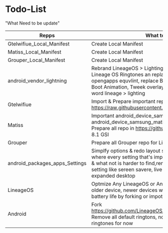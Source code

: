 Todo-List
=========
"What Need to be update"

| Repps | What to do |
|--------|--------|
| Gtelwifiue_Local_Manifest | Create Local Manifest |
| Matiss_Local_Manifest | Create Local Manifest |
| Grouper_Local_Manifest | Create Local Manifest |
| android_vendor_lightning | Rebrand LineageOS > LightingFastRom, Remove All Lineage OS Ringtones an replace default with opengapps equvlint, replace Boot Animation Stock MM Boot Animation, Tweek overlay,& rename any file with the word lineage > lighting|
| Gtelwifiue | Import & Prepare important repo For 8.1 GSI from https://raw.githubusercontent.com/Galaxy-MSM8916/ |
| Matiss | Important android_device_samsung_matissewifi & android_device_samsung_matisselte repo for know & Prepare all repo in https://github.com/matissewifi org For 8.1 GSI |
| Grouper | Prepare all Grouper repo for Lineage OS base 8.1 GSI |
| android_packages_apps_Settings | Simplfy options & redo layout similer to iPhone setting where every setting that's important is visable to the user & what not is harder to find,remove useless options from setting like sereen savere, live display, rotations setting, expanded desktop |
| LineageOS | Optmize Any LineageOS or Android repo as need be for older device, newer devices with less ram, speed & battery life by forking or impoting affending repo |
| Android | Fork https://github.com/LineageOS/android_frameworks_base Remove all default ringtons, notefition ringtons, alerm ringtones for now|
